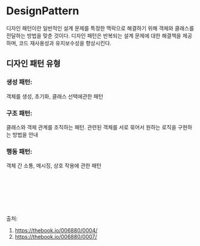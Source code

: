 # DesignPattern
디자인 패턴이란 일반적인 설계 문제를 특정한 맥락으로 해결하기 위해 객체와 클래스를 전달하는 방법을 맞춘 것이다.
디자인 패턴은 반복되는 설계 문제에 대한 해결책을 제공하며, 코드 재사용성과 유지보수성을 향상시킨다.

## 디자인 패턴 유형
### 생성 패턴:
객체를 생성, 초기화, 클래스 선택에관한 패턴

### 구조 패턴:
클래스와 객체 관계를 조직하는 패턴. 관련된 객체를 서로 묶어서 원하는 로직을 구현하는 방법을 안내

### 행동 패턴: 
객체 간 소통, 메시징, 상호 작용에 관한 패턴




<br><br><br>
----
출처:
1. https://thebook.io/006880/0004/
2. https://thebook.io/006880/0007/
